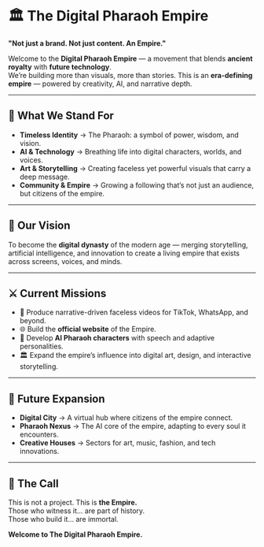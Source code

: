 # 🏛️ The Digital Pharaoh Empire  

**"Not just a brand. Not just content. An Empire."**  

Welcome to the **Digital Pharaoh Empire** — a movement that blends **ancient royalty** with **future technology**.  
We’re building more than visuals, more than stories. This is an **era-defining empire** — powered by creativity, AI, and narrative depth.  

---

## 👑 What We Stand For  
- **Timeless Identity** → The Pharaoh: a symbol of power, wisdom, and vision.  
- **AI & Technology** → Breathing life into digital characters, worlds, and voices.  
- **Art & Storytelling** → Creating faceless yet powerful visuals that carry a deep message.  
- **Community & Empire** → Growing a following that’s not just an audience, but citizens of the empire.  

---

## 🌌 Our Vision  
To become the **digital dynasty** of the modern age — merging storytelling, artificial intelligence, and innovation to create a living empire that exists across screens, voices, and minds.  

---

## ⚔️ Current Missions  
- 🎥 Produce narrative-driven faceless videos for TikTok, WhatsApp, and beyond.  
- 🌐 Build the **official website** of the Empire.  
- 🤖 Develop **AI Pharaoh characters** with speech and adaptive personalities.  
- 🏛️ Expand the empire’s influence into digital art, design, and interactive storytelling.  

---

## 🚀 Future Expansion  
- **Digital City** → A virtual hub where citizens of the empire connect.  
- **Pharaoh Nexus** → The AI core of the empire, adapting to every soul it encounters.  
- **Creative Houses** → Sectors for art, music, fashion, and tech innovations.  

---

## 📜 The Call  
This is not a project. This is **the Empire.**  
Those who witness it… are part of history.  
Those who build it… are immortal.  

**Welcome to The Digital Pharaoh Empire.**
